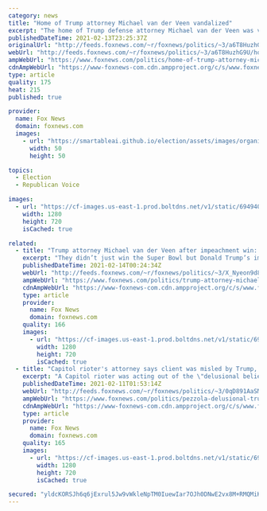 ```yaml
---
category: news
title: "Home of Trump attorney Michael van der Veen vandalized"
excerpt: "The home of Trump defense attorney Michael van der Veen was vandalized Friday night. "
publishedDateTime: 2021-02-13T23:25:37Z
originalUrl: "http://feeds.foxnews.com/~r/foxnews/politics/~3/a6T8HuzhG9U/home-of-trump-attorney-michael-van-der-veen-vandalized"
webUrl: "http://feeds.foxnews.com/~r/foxnews/politics/~3/a6T8HuzhG9U/home-of-trump-attorney-michael-van-der-veen-vandalized"
ampWebUrl: "https://www.foxnews.com/politics/home-of-trump-attorney-michael-van-der-veen-vandalized.amp"
cdnAmpWebUrl: "https://www-foxnews-com.cdn.ampproject.org/c/s/www.foxnews.com/politics/home-of-trump-attorney-michael-van-der-veen-vandalized.amp"
type: article
quality: 175
heat: 215
published: true

provider:
  name: Fox News
  domain: foxnews.com
  images:
    - url: "https://smartableai.github.io/election/assets/images/organizations/foxnews.com-50x50.jpg"
      width: 50
      height: 50

topics:
  - Election
  - Republican Voice

images:
  - url: "https://cf-images.us-east-1.prod.boltdns.net/v1/static/694940094001/48af4cfc-3e7c-41ec-af13-451581c73dea/20e94164-e30c-4092-937c-420089d8597c/1280x720/match/image.jpg"
    width: 1280
    height: 720
    isCached: true

related:
  - title: "Trump attorney Michael van der Veen after impeachment win: ‘We’re going to Disney World’"
    excerpt: "They didn’t just win the Super Bowl but Donald Trump’s impeachment defense team appear to be feeling that way after getting the former president a second impeachment acquittal."
    publishedDateTime: 2021-02-14T00:24:34Z
    webUrl: "http://feeds.foxnews.com/~r/foxnews/politics/~3/X_Nyeon9d8k/trump-attorney-michael-van-der-veen-after-impeachment-win-were-going-to-disney-world"
    ampWebUrl: "https://www.foxnews.com/politics/trump-attorney-michael-van-der-veen-after-impeachment-win-were-going-to-disney-world.amp"
    cdnAmpWebUrl: "https://www-foxnews-com.cdn.ampproject.org/c/s/www.foxnews.com/politics/trump-attorney-michael-van-der-veen-after-impeachment-win-were-going-to-disney-world.amp"
    type: article
    provider:
      name: Fox News
      domain: foxnews.com
    quality: 166
    images:
      - url: "https://cf-images.us-east-1.prod.boltdns.net/v1/static/694940094001/b5125aa5-05a4-454d-a842-ef41dbac39c9/956c452c-fdb1-4734-b130-46170d1f1243/1280x720/match/image.jpg"
        width: 1280
        height: 720
        isCached: true
  - title: "Capitol rioter's attorney says client was misled by Trump, acted out of 'delusional belief'"
    excerpt: "A Capitol rioter was acting out of the \"delusional belief\" that he was helping his country after being misled by former President Trump, the rioter's attorney argued in a motion filed Wednesday."
    publishedDateTime: 2021-02-11T01:53:14Z
    webUrl: "http://feeds.foxnews.com/~r/foxnews/politics/~3/0qD891AaSMI/pezzola-delusional-trump-misled-capitol-rioter"
    ampWebUrl: "https://www.foxnews.com/politics/pezzola-delusional-trump-misled-capitol-rioter.amp"
    cdnAmpWebUrl: "https://www-foxnews-com.cdn.ampproject.org/c/s/www.foxnews.com/politics/pezzola-delusional-trump-misled-capitol-rioter.amp"
    type: article
    provider:
      name: Fox News
      domain: foxnews.com
    quality: 165
    images:
      - url: "https://cf-images.us-east-1.prod.boltdns.net/v1/static/694940094001/4e468e48-daf4-48c9-b172-5e8ae98b3f4a/e9d7c456-73c0-43ba-9de5-5359a023293c/1280x720/match/image.jpg"
        width: 1280
        height: 720
        isCached: true

secured: "yldcKORSJh6q6jExrul5Jw9vWkleNpTM0IuewIar7OJh0DNwE2vx8M+RMQMiKPOfBS5E19Ugs8DOE7jQmhmPvoGIBhsA7C3gwaLVP6I6oGUGCdT9hZJNcFa0Sjwwwn8PcGhzUzOwzEbe2wNkxPfrOMOtk+H/QYaDD7d+X2+wScbTIU2lOarcTPbNyHGulvW3ek/MtwC/Ynh9tbyuVSUpUOTk4BQAnlVU18qy2LIO8g5AvncJeNjnzFfH6T9hJL6wkXMMLRHaPG7176fljanP739kht9YnJitya00ELepN5MIgHJuwwy9hh0dBE65+e0PFLhAlYfAH8E7stQ/j3GMkjDc89uuA9eyZ9PGZjaJ0jU=;2ZBwTPzqf2RhIs1UyHFKWQ=="
---
```


